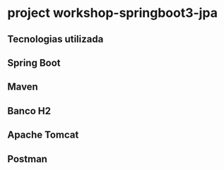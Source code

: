 # project workshop-springboot3-jpa
## Tecnologias utilizada
## Spring Boot
## Maven
## Banco H2
## Apache Tomcat
## Postman
